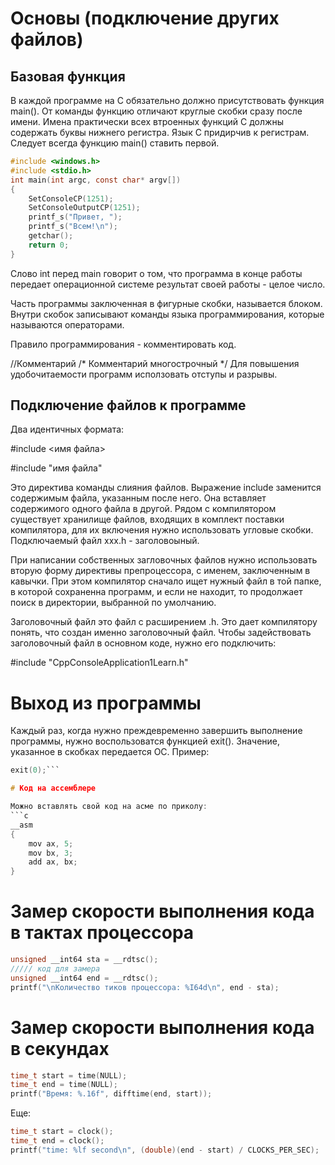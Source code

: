 # Основы (подключение других файлов)


## Базовая функция

В каждой программе на C обязательно должно присутствовать функция main(). От команды функцию отличают круглые скобки сразу после имени. Имена практически всех втроенных функций С должны содержать буквы нижнего регистра. Язык С придирчив к регистрам. Следует всегда функцию main() ставить первой.
```c
#include <windows.h>
#include <stdio.h>
int main(int argc, const char* argv[])
{
	SetConsoleCP(1251);
    SetConsoleOutputCP(1251);
	printf_s("Привет, ");
	printf_s("Всем!\n");	
	getchar();
	return 0;
}
```
Слово int перед main говорит о том, что программа в конце работы передает операционной системе результат своей работы - целое число.

Часть программы заключенная в фигурные скобки, называется блоком. Внутри скобок записывают команды языка программирования, которые называются операторами.

Правило программирования - комментировать код.

//Комментарий
/* Комментарий 
многострочный */
Для повышения удобочитаемости программ исползовать отступы и разрывы.

## Подключение файлов к программе

Два идентичных формата:

#include <имя файла>

#include "имя файла"

Это директива команды слияния файлов. Выражение include заменится содержимым файла, указанным после него. Она вставляет содержимого одного файла в другой. Рядом с компилятором существует хранилище файлов, входящих в комплект поставки компилятора, для их включения нужно использовать угловые скобки. Подключаемый файл xxx.h - заголовоыный.

При написании собственных загловочных файлов нужно использовать вторую форму директивы препроцессора, с именем, заключенным в кавычки. При этом компилятор сначало ищет нужный файл в той папке, в которой сохраненна программ, и если не находит, то продолжает поиск в директории, выбранной по умолчанию.

Заголовочный файл это файл с расширением .h. Это дает компилятору понять, что создан именно заголовочный файл. Чтобы задействовать заголовочный файл в основном коде, нужно его подключить:

#include "CppConsoleApplication1Learn.h"

# Выход из программы

Каждый раз, когда нужно преждевременно завершить выполнение программы, нужно воспользоватся функцией exit(). Значение, указанное в скобках передается ОС. Пример:
```c
exit(0);``` 

# Код на ассемблере 

Можно вставлять свой код на асме по приколу:
```c
__asm
{
    mov ax, 5;
    mov bx, 3;
    add ax, bx;
}
``` 

# Замер скорости выполнения кода в тактах процессора
```c
unsigned __int64 sta = __rdtsc();
///// код для замера
unsigned __int64 end = __rdtsc();
printf("\nКоличество тиков процессора: %I64d\n", end - sta);
```

# Замер скорости выполнения кода в секундах
```c
time_t start = time(NULL);
time_t end = time(NULL);
printf("Время: %.16f", difftime(end, start));
```
Еще:
```c
time_t start = clock();
time_t end = clock();
printf("time: %lf second\n", (double)(end - start) / CLOCKS_PER_SEC);
```
